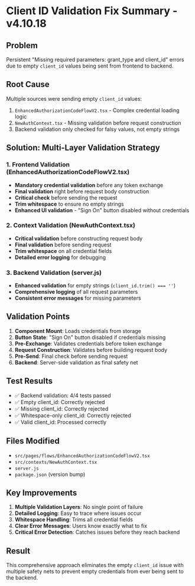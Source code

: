 # Client ID Validation Fix Summary - v4.10.18

## Problem
Persistent "Missing required parameters: grant_type and client_id" errors due to empty `client_id` values being sent from frontend to backend.

## Root Cause
Multiple sources were sending empty `client_id` values:
1. `EnhancedAuthorizationCodeFlowV2.tsx` - Complex credential loading logic
2. `NewAuthContext.tsx` - Missing validation before request construction
3. Backend validation only checked for falsy values, not empty strings

## Solution: Multi-Layer Validation Strategy

### 1. Frontend Validation (EnhancedAuthorizationCodeFlowV2.tsx)
- **Mandatory credential validation** before any token exchange
- **Final validation** right before request body construction  
- **Critical check** before sending the request
- **Trim whitespace** to ensure no empty strings
- **Enhanced UI validation** - "Sign On" button disabled without credentials

### 2. Context Validation (NewAuthContext.tsx)
- **Critical validation** before constructing request body
- **Final validation** before sending request
- **Trim whitespace** on all credential fields
- **Detailed error logging** for debugging

### 3. Backend Validation (server.js)
- **Enhanced validation** for empty strings (`client_id.trim() === ''`)
- **Comprehensive logging** of all request parameters
- **Consistent error messages** for missing parameters

## Validation Points
1. **Component Mount**: Loads credentials from storage
2. **Button State**: "Sign On" button disabled if credentials missing
3. **Pre-Exchange**: Validates credentials before token exchange
4. **Request Construction**: Validates before building request body
5. **Pre-Send**: Final check before sending request
6. **Backend**: Server-side validation as final safety net

## Test Results
- ✅ Backend validation: 4/4 tests passed
- ✅ Empty client_id: Correctly rejected
- ✅ Missing client_id: Correctly rejected  
- ✅ Whitespace-only client_id: Correctly rejected
- ✅ Valid client_id: Processed correctly

## Files Modified
- `src/pages/flows/EnhancedAuthorizationCodeFlowV2.tsx`
- `src/contexts/NewAuthContext.tsx`
- `server.js`
- `package.json` (version bump)

## Key Improvements
1. **Multiple Validation Layers**: No single point of failure
2. **Detailed Logging**: Easy to trace where issues occur
3. **Whitespace Handling**: Trims all credential fields
4. **Clear Error Messages**: Users know exactly what to fix
5. **Critical Error Detection**: Catches issues before they reach backend

## Result
This comprehensive approach eliminates the empty `client_id` issue with multiple safety nets to prevent empty credentials from ever being sent to the backend.

